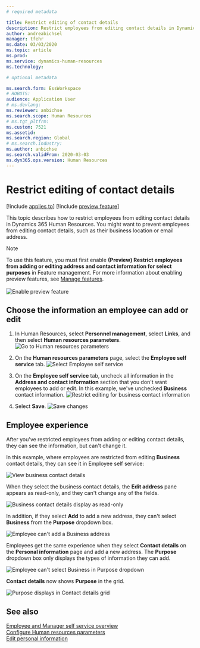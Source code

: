 ```yaml
---
# required metadata

title: Restrict editing of contact details
description: Restrict employees from editing contact details in Dynamics 365 Human Resources.
author: andreabichsel
manager: tfehr
ms.date: 03/03/2020
ms.topic: article
ms.prod: 
ms.service: dynamics-human-resources
ms.technology: 

# optional metadata

ms.search.form: EssWorkspace
# ROBOTS: 
audience: Application User
# ms.devlang: 
ms.reviewer: anbichse
ms.search.scope: Human Resources
# ms.tgt_pltfrm: 
ms.custom: 7521
ms.assetid: 
ms.search.region: Global
# ms.search.industry: 
ms.author: anbichse
ms.search.validFrom: 2020-03-03
ms.dyn365.ops.version: Human Resources
---
```


# Restrict editing of contact details

[!include [applies to](../includes/applies-to-hr.md)]
[!include [preview feature](./includes/preview-feature.md)]

This topic describes how to restrict employees from editing contact details in Dynamics 365 Human Resources. You might want to prevent employees from editing contact details, such as their business location or email address.

> [!NOTE]
> To use this feature, you must first enable **(Preview) Restrict employees from adding or editing address and contact information for select purposes** in Feature management. For more information about enabling preview features, see [Manage features](../hr-admin-manage-features.md).<br><br>![Enable preview feature](./media/hr-employee-self-service-restrict-enable.png)

## Choose the information an employee can add or edit

1. In Human Resources, select **Personnel management**, select **Links**, and then select **Human resources parameters**.
   ![Go to Human resources parameters](./media/hr-employee-self-service-human-resources-parameters.png)

2. On the **Human resources parameters** page, select the **Employee self service** tab.
   ![Select Employee self service](./media/hr-employee-self-service-tab.png)

3. On the **Employee self service** tab, uncheck all information in the **Address and contact information** section that you don't want employees to add or edit. In this example, we've unchecked **Business** contact information.
   ![Restrict editing for business contact information](./media/hr-employee-self-service-restrict-business.png)

4. Select **Save**.
   ![Save changes](./media/hr-employee-self-service-restrict-save.png)

## Employee experience

After you've restricted employees from adding or editing contact details, they can see the information, but can't change it.

In this example, where employees are restricted from editing **Business** contact details, they can see it in Employee self service:

![View business contact details](./media/hr-employee-self-service-restrict-view.png)

When they select the business contact details, the **Edit address** pane appears as read-only, and they can't change any of the fields.

![Business contact details display as read-only](./media/hr-employee-self-service-restrict-read-only.png)

In addition, if they select **Add** to add a new address, they can't select **Business** from the **Purpose** dropdown box.

![Employee can't add a Business address](./media/hr-employee-self-service-restrict-add.png)

Employees get the same experience when they select **Contact details** on the **Personal information** page and add a new address. The **Purpose** dropdown box only displays the types of information they can add. 

![Employee can't select Business in Purpose dropdown](./media/hr-employee-self-service-restrict-purpose.png)

**Contact details** now shows **Purpose** in the grid.

![Purpose displays in Contact details grid](./media/hr-employee-self-service-restrict-purpose-grid.png)

## See also

[Employee and Manager self service overview](hr-employee-manager-self-service-overview.md)<br>
[Configure Human resources parameters](hr-setup-parameters.md)<br>
[Edit personal information](hr-employee-manager-self-service-edit-personal-information.md)